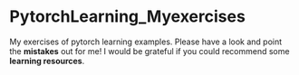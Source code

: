 # PytorchLearning_Myexercises
My exercises of pytorch learning examples. Please have a look and point the **mistakes** out for me!
I would be grateful if you could recommend some **learning resources**.
